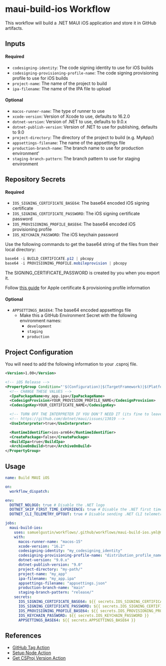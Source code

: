 # maui-build-ios Workflow

This workflow will build a .NET MAUI iOS application and store it in GitHub artifacts.

## Inputs

#### Required

- `codesigning-identity`: The code signing identity to use for iOS builds
- `codesigning-provisioning-profile-name`: The code signing provisioning profile to use for iOS builds
- `project-name`: The name of the project to build
- `ipa-filename`: The name of the IPA file to upload

#### Optional

- `macos-runner-name`: The type of runner to use
- `xcode-version`: Version of Xcode to use, defaults to 16.2.0
- `dotnet-version`: Version of .NET to use, defaults to 9.0.x
- `dotnet-publish-version`: Version of .NET to use for publishing, defaults to 9.0
- `project-directory`: The directory of the project to build (e.g. MyApp/)
- `appsettings-filename`: The name of the appsettings file
- `production-branch-name`: The branch name to use for production environment'
- `staging-branch-pattern`: The branch pattern to use for staging environment

## Repository Secrets

#### Required

- `IOS_SIGNING_CERTIFICATE_BASE64`: The base64 encoded iOS signing certificate
- `IOS_SIGNING_CERTIFICATE_PASSWORD`: The iOS signing certificate password
- `IOS_PROVISIONING_PROFILE_BASE64`: The base64 encoded iOS provisioning profile
- `IOS_KEYCHAIN_PASSWORD`: The iOS keychain password

Use the following commands to get the base64 string of the files from their local directory:

```powershell
base64 -i BUILD_CERTIFICATE.p12 | pbcopy
base64 -i PROVISIONING_PROFILE.mobileprovision | pbcopy
```

The SIGNING_CERTIFICATE_PASSWORD is created by you when you export it.

Follow [this guide](https://developer.apple.com/help/account/certificates/certificates-overview) for Apple certificate & provisioning profile information

#### Optional

- `APPSETTINGS_BASE64`: The base64 encoded appsettings file
  - Make this a GitHub Environment Secret with the following environment names:
    - `development`
    - `staging`
    - `production`

## Project Configuration

You will need to add the following information to your .csproj file.

```xml
<Version>1.00</Version>
```

```xml
<!-- iOS Release -->
<PropertyGroup Condition="'$(Configuration)|$(TargetFramework)|$(Platform)'=='Release|net9.0-ios|AnyCPU'">
  <!-- CHANGE THESE VALUES -->
  <IpaPackageName>my_app.ipa</IpaPackageName>
  <CodesignProvision>YOUR_PROVISION_PROFILE_NAME</CodesignProvision>
  <CodesignKey>YOUR_CERTIFICATE_NAME</CodesignKey>

  <!-- TURN OFF THE INTERPRETER IF YOU DON'T NEED IT (its fine to leave on if you don't know) -->
  <!-- https://github.com/dotnet/maui/issues/13019 -->
  <UseInterpreter>true</UseInterpreter>

  <RuntimeIdentifier>ios-arm64</RuntimeIdentifier>
  <CreatePackage>false</CreatePackage>
  <BuildIpa>true</BuildIpa>
  <ArchiveOnBuild>true</ArchiveOnBuild>
</PropertyGroup>
```

## Usage

```yaml
name: Build MAUI iOS

on:
  workflow_dispatch:

env:
  DOTNET_NOLOGO: true # Disable the .NET logo
  DOTNET_SKIP_FIRST_TIME_EXPERIENCE: true # Disable the .NET first time experience
  DOTNET_CLI_TELEMETRY_OPTOUT: true # Disable sending .NET CLI telemetry

jobs:
  maui-build-ios:
    uses: samuelgustin/workflows/.github/workflows/maui-build-ios.yml@main
    with:
      macos-runner-name: "macos-15"
      xcode-version: "16.2"
      codesigning-identity: "my_codesigning_identity"
      codesigning-provisioning-profile-name: "distribution_profile_name"
      dotnet-version: "9.0.x"
      dotnet-publish-version: "9.0"
      project-directory: "my-path/"
      project-name: "my_app"
      ipa-filename: "my_app.ipa"
      appsettings-filename: "appsettings.json"
      production-branch-name: "main"
      staging-branch-pattern: "release/"
    secrets:
      IOS_SIGNING_CERTIFICATE_BASE64: ${{ secrets.IOS_SIGNING_CERTIFICATE_BASE64 }}
      IOS_SIGNING_CERTIFICATE_PASSWORD: ${{ secrets.IOS_SIGNING_CERTIFICATE_PASSWORD }}
      IOS_PROVISIONING_PROFILE_BASE64: ${{ secrets.IOS_PROVISIONING_PROFILE_BASE64 }}
      IOS_KEYCHAIN_PASSWORD: ${{ secrets.IOS_KEYCHAIN_PASSWORD }}
      APPSETTINGS_BASE64: ${{ secrets.APPSETTINGS_BASE64 }}
```

## References

- [GitHub Tag Action](https://github.com/marketplace/actions/github-actions-create-tag)
- [Setup Node Action](https://github.com/actions/setup-node/releases/tag/v4.3.0)
- [Get CSProj Version Action](https://github.com/marketplace/actions/get-csproj-version)

